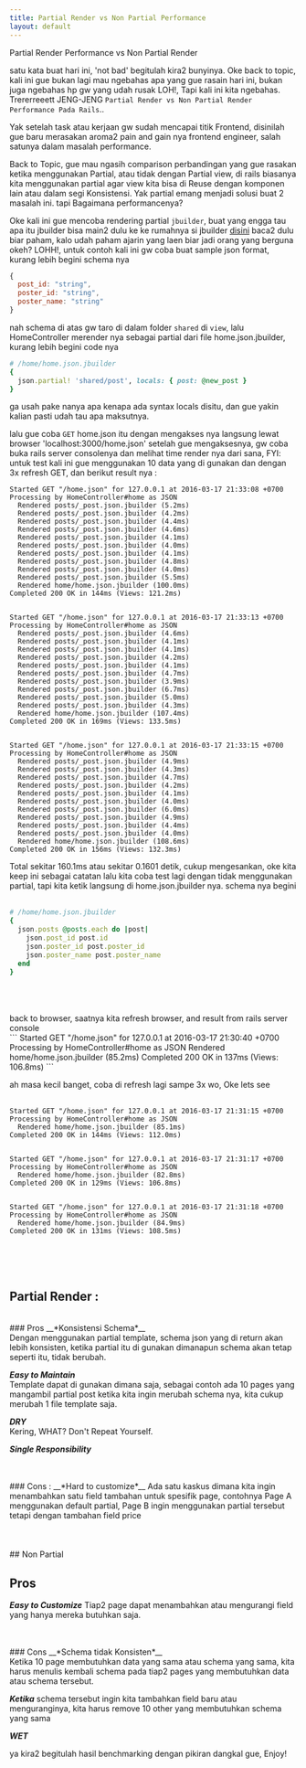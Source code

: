 ```yaml
---
title: Partial Render vs Non Partial Performance
layout: default
---
```


Partial Render Performance vs Non Partial Render

satu kata buat hari ini, 'not bad' begitulah kira2 bunyinya.
Oke back to topic, kali ini gue bukan lagi mau ngebahas apa yang gue rasain hari ini,
bukan juga ngebahas hp gw yang udah rusak LOH!, Tapi kali ini kita ngebahas.
Trererreeett JENG-JENG `Partial Render vs Non Partial Render Performance Pada Rails`..



Yak setelah task atau kerjaan gw sudah mencapai titik Frontend, disinilah gue baru merasakan aroma2 pain and gain nya frontend engineer, salah satunya dalam masalah performance.

Back to Topic, gue mau ngasih comparison perbandingan yang gue rasakan ketika menggunakan Partial, atau tidak dengan Partial view, di rails biasanya kita menggunakan partial agar view kita bisa di Reuse dengan komponen lain atau dalam segi Konsistensi. Yak partial emang menjadi solusi buat 2 masalah ini. tapi Bagaimana performancenya?

Oke kali ini gue mencoba rendering partial `jbuilder`, buat yang engga tau apa itu jbuilder bisa main2 dulu ke ke rumahnya si jbuilder [disini](https://github.com/rails/jbuilder) baca2 dulu biar paham, kalo udah paham ajarin yang laen biar jadi orang yang berguna okeh? LOHH!, untuk contoh kali ini gw coba buat sample json format, kurang lebih begini schema nya

```javascript
{
  post_id: "string",
  poster_id: "string",
  poster_name: "string"
}
```

nah schema di atas gw taro di dalam folder `shared` di `view`, lalu HomeController merender nya sebagai partial dari file home.json.jbuilder, kurang lebih begini code nya

```ruby
# /home/home.json.jbuilder
{
  json.partial! 'shared/post', locals: { post: @new_post }
}
```

ga usah pake nanya apa kenapa ada syntax locals disitu, dan gue yakin kalian pasti udah tau apa maksutnya.

lalu gue coba `GET` home.json itu dengan mengakses nya langsung lewat browser 'localhost:3000/home.json'
setelah gue mengaksesnya, gw coba buka rails server consolenya dan melihat time render nya dari sana,
FYI: untuk test kali ini gue menggunakan 10 data yang di gunakan dan dengan 3x refresh GET, dan berikut result nya :

```
Started GET "/home.json" for 127.0.0.1 at 2016-03-17 21:33:08 +0700
Processing by HomeController#home as JSON
  Rendered posts/_post.json.jbuilder (5.2ms)
  Rendered posts/_post.json.jbuilder (4.2ms)
  Rendered posts/_post.json.jbuilder (4.4ms)
  Rendered posts/_post.json.jbuilder (4.6ms)
  Rendered posts/_post.json.jbuilder (4.1ms)
  Rendered posts/_post.json.jbuilder (4.0ms)
  Rendered posts/_post.json.jbuilder (4.1ms)
  Rendered posts/_post.json.jbuilder (4.8ms)
  Rendered posts/_post.json.jbuilder (4.0ms)
  Rendered posts/_post.json.jbuilder (5.5ms)
  Rendered home/home.json.jbuilder (100.0ms)
Completed 200 OK in 144ms (Views: 121.2ms)


Started GET "/home.json" for 127.0.0.1 at 2016-03-17 21:33:13 +0700
Processing by HomeController#home as JSON
  Rendered posts/_post.json.jbuilder (4.6ms)
  Rendered posts/_post.json.jbuilder (4.1ms)
  Rendered posts/_post.json.jbuilder (4.1ms)
  Rendered posts/_post.json.jbuilder (4.2ms)
  Rendered posts/_post.json.jbuilder (4.1ms)
  Rendered posts/_post.json.jbuilder (4.7ms)
  Rendered posts/_post.json.jbuilder (3.9ms)
  Rendered posts/_post.json.jbuilder (6.7ms)
  Rendered posts/_post.json.jbuilder (5.0ms)
  Rendered posts/_post.json.jbuilder (4.3ms)
  Rendered home/home.json.jbuilder (107.4ms)
Completed 200 OK in 169ms (Views: 133.5ms)


Started GET "/home.json" for 127.0.0.1 at 2016-03-17 21:33:15 +0700
Processing by HomeController#home as JSON
  Rendered posts/_post.json.jbuilder (4.9ms)
  Rendered posts/_post.json.jbuilder (4.3ms)
  Rendered posts/_post.json.jbuilder (4.7ms)
  Rendered posts/_post.json.jbuilder (4.2ms)
  Rendered posts/_post.json.jbuilder (4.1ms)
  Rendered posts/_post.json.jbuilder (4.0ms)
  Rendered posts/_post.json.jbuilder (6.0ms)
  Rendered posts/_post.json.jbuilder (4.9ms)
  Rendered posts/_post.json.jbuilder (4.4ms)
  Rendered posts/_post.json.jbuilder (4.0ms)
  Rendered home/home.json.jbuilder (108.6ms)
Completed 200 OK in 156ms (Views: 132.3ms)
```

Total sekitar 160.1ms atau sekitar 0.1601 detik, cukup mengesankan, oke kita keep ini sebagai catatan lalu kita coba test lagi dengan tidak menggunakan partial, tapi kita ketik langsung di home.json.jbuilder nya.
schema nya begini
<br />
<br />

```ruby
# /home/home.json.jbuilder
{
  json.posts @posts.each do |post|
    json.post_id post.id
    json.poster_id post.poster_id
    json.poster_name post.poster_name
  end
}
```

<br />
<br />
<br />
back to browser, saatnya kita refresh browser, and result from rails server console

<br />
```
Started GET "/home.json" for 127.0.0.1 at 2016-03-17 21:30:40 +0700
Processing by HomeController#home as JSON
  Rendered home/home.json.jbuilder (85.2ms)
Completed 200 OK in 137ms (Views: 106.8ms)
```

ah masa kecil banget, coba di refresh lagi sampe 3x wo, Oke lets see
<br />
<br />

```
Started GET "/home.json" for 127.0.0.1 at 2016-03-17 21:31:15 +0700
Processing by HomeController#home as JSON
  Rendered home/home.json.jbuilder (85.1ms)
Completed 200 OK in 144ms (Views: 112.0ms)


Started GET "/home.json" for 127.0.0.1 at 2016-03-17 21:31:17 +0700
Processing by HomeController#home as JSON
  Rendered home/home.json.jbuilder (82.8ms)
Completed 200 OK in 129ms (Views: 106.8ms)


Started GET "/home.json" for 127.0.0.1 at 2016-03-17 21:31:18 +0700
Processing by HomeController#home as JSON
  Rendered home/home.json.jbuilder (84.9ms)
Completed 200 OK in 131ms (Views: 108.5ms)
```
<br />
<br />
<br />




## Partial Render :
<br />
### Pros
__*Konsistensi Schema*__ 
<br />
Dengan menggunakan partial template, schema json yang di return akan lebih konsisten, ketika partial itu di gunakan dimanapun schema akan tetap seperti itu, tidak berubah.

__*Easy to Maintain*__
<br />
Template dapat di gunakan dimana saja, sebagai contoh ada 10 pages yang mangambil partial post ketika kita ingin merubah schema nya, kita cukup merubah 1 file template saja.

__*DRY*__ <br />
Kering, WHAT? Don't Repeat Yourself.

__*Single Responsibility*__

<br />
<br />
### Cons :
__*Hard to customize*__  
Ada satu kaskus dimana kita ingin menambahkan satu field tambahan untuk spesifik page, contohnya Page A menggunakan default partial, Page B ingin menggunakan partial tersebut tetapi dengan tambahan field price


<br />
<br />
<br />
<br />
## Non Partial

## Pros
__*Easy to Customize*__
Tiap2 page dapat menambahkan atau mengurangi field yang hanya mereka butuhkan saja.

<br />
<br />
### Cons
__*Schema tidak Konsisten*__
<br />
Ketika 10 page membutuhkan data yang sama atau schema yang sama, kita harus menulis kembali schema pada tiap2 pages yang membutuhkan data atau schema tersebut.


__*Ketika*__ schema tersebut ingin kita tambahkan field baru atau menguranginya, kita harus remove 10 other yang  membutuhkan schema yang sama

__*WET*__




ya kira2 begitulah hasil benchmarking dengan pikiran dangkal gue, Enjoy!